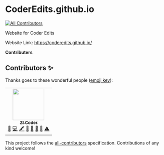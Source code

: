 # CoderEdits.github.io
<!-- ALL-CONTRIBUTORS-BADGE:START - Do not remove or modify this section -->
[![All Contributors](https://img.shields.io/badge/all_contributors-1-orange.svg?style=flat-square)](#contributors-)
<!-- ALL-CONTRIBUTORS-BADGE:END -->
Website for Coder Edits


Website Link: https://coderedits.github.io/


**Contributers**


## Contributors ✨

Thanks goes to these wonderful people ([emoji key](https://allcontributors.org/docs/en/emoji-key)):

<!-- ALL-CONTRIBUTORS-LIST:START - Do not remove or modify this section -->
<!-- prettier-ignore-start -->
<!-- markdownlint-disable -->
<table>
  <tr>
    <td align="center"><a href="https://zi-youtuber.github.io/My-Website-1/"><img src="https://avatars.githubusercontent.com/u/82158378?v=4?s=100" width="100px;" alt=""/><br /><sub><b>ZI Coder</b></sub></a><br /><a href="https://github.com/CoderEdits/CoderEdits.github.io/issues?q=author%3AZI-Youtuber" title="Bug reports">🐛</a> <a href="https://github.com/CoderEdits/CoderEdits.github.io/commits?author=ZI-Youtuber" title="Code">💻</a> <a href="#content-ZI-Youtuber" title="Content">🖋</a> <a href="https://github.com/CoderEdits/CoderEdits.github.io/commits?author=ZI-Youtuber" title="Documentation">📖</a> <a href="#design-ZI-Youtuber" title="Design">🎨</a> <a href="#ideas-ZI-Youtuber" title="Ideas, Planning, & Feedback">🤔</a> <a href="#projectManagement-ZI-Youtuber" title="Project Management">📆</a> <a href="https://github.com/CoderEdits/CoderEdits.github.io/commits?author=ZI-Youtuber" title="Tests">⚠️</a></td>
  </tr>
</table>

<!-- markdownlint-restore -->
<!-- prettier-ignore-end -->

<!-- ALL-CONTRIBUTORS-LIST:END -->

This project follows the [all-contributors](https://github.com/all-contributors/all-contributors) specification. Contributions of any kind welcome!